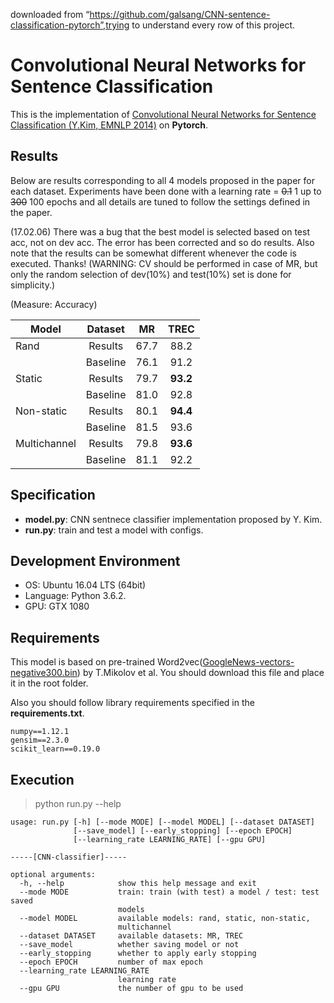 downloaded from  “https://github.com/galsang/CNN-sentence-classification-pytorch”,trying to understand every row of this project.









# Convolutional Neural Networks for Sentence Classification

This is the implementation of [Convolutional Neural Networks for Sentence Classification (Y.Kim, EMNLP 2014)](http://www.aclweb.org/anthology/D14-1181) on **Pytorch**.


## Results

Below are results corresponding to all 4 models proposed in the paper for each dataset.
Experiments have been done with a learning rate = ~~0.1~~ 1 up to ~~300~~ 100 epochs and all details are tuned to follow the settings defined in the paper. 

(17.02.06) There was a bug that the best model is selected based on test acc, not on dev acc. The error has been corrected and so do results. Also note that the results can be somewhat different whenever the code is executed. Thanks!
(WARNING: CV should be performed in case of MR, but only the random selection of dev(10%) and test(10%) set is done for simplicity.)

(Measure: Accuracy)

| Model        | Dataset  | MR   | TREC |
|--------------|:----------:|:------:|:----:|
| Rand         | Results  | 67.7 | 88.2 |
|              | Baseline | 76.1 | 91.2 |
| Static       | Results  | 79.7 | **93.2** |
|              | Baseline | 81.0 | 92.8 |
| Non-static   | Results  | 80.1 | **94.4** |
|              | Baseline | 81.5 | 93.6 |
| Multichannel | Results  | 79.8 | **93.6** |
|              | Baseline | 81.1 | 92.2 |


## Specification
- **model.py**: CNN sentnece classifier implementation proposed by Y. Kim.
- **run.py**: train and test a model with configs. 
 

## Development Environment
- OS: Ubuntu 16.04 LTS (64bit)
- Language: Python 3.6.2.
- GPU: GTX 1080


## Requirements

This model is based on pre-trained Word2vec([GoogleNews-vectors-negative300.bin](https://drive.google.com/uc?id=0B7XkCwpI5KDYNlNUTTlSS21pQmM&export=download)) by T.Mikolov et al.
You should download this file and place it in the root folder.

Also you should follow library requirements specified in the **requirements.txt**.

    numpy==1.12.1
    gensim==2.3.0
    scikit_learn==0.19.0


## Execution

> python run.py --help

	usage: run.py [-h] [--mode MODE] [--model MODEL] [--dataset DATASET]
				  [--save_model] [--early_stopping] [--epoch EPOCH]
				  [--learning_rate LEARNING_RATE] [--gpu GPU]

	-----[CNN-classifier]-----

	optional arguments:
	  -h, --help            show this help message and exit
	  --mode MODE           train: train (with test) a model / test: test saved
							models
	  --model MODEL         available models: rand, static, non-static,
							multichannel
	  --dataset DATASET     available datasets: MR, TREC
	  --save_model          whether saving model or not
	  --early_stopping      whether to apply early stopping
	  --epoch EPOCH         number of max epoch
	  --learning_rate LEARNING_RATE
							learning rate
	  --gpu GPU             the number of gpu to be used
 
